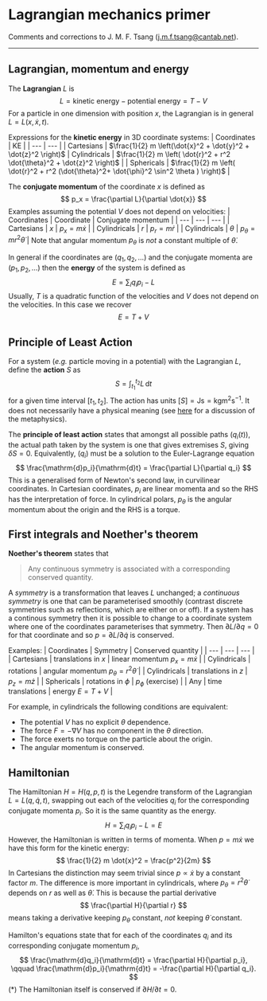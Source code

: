 # Lagrangian mechanics primer

Comments and corrections to J. M. F. Tsang (j.m.f.tsang@cantab.net).

---

## Lagrangian, momentum and energy
The **Lagrangian** $L$ is
$$
L = \text{kinetic energy} - \text{potential energy} = T - V
$$
For a particle in one dimension with position $x$, the Lagrangian is in general $L = L(x, \dot{x}, t)$. 

Expressions for the **kinetic energy** in 3D coordinate systems:
| Coordinates | KE |
| --- | --- |
| Cartesians |  $\frac{1}{2} m \left(\dot{x}^2 + \dot{y}^2 + \dot{z}^2 \right)$ 
| Cylindricals | $\frac{1}{2} m \left( \dot{r}^2 + r^2 \dot{\theta}^2 + \dot{z}^2 \right)$ |
| Sphericals | $\frac{1}{2} m \left( \dot{r}^2 + r^2 (\dot{\theta}^2+ \dot{\phi}^2 \sin^2 \theta ) \right)$ |

The **conjugate momentum** of the coordinate $x$ is defined as
$$
p_x = \frac{\partial L}{\partial \dot{x}}
$$
Examples assuming the potential $V$ does not depend on velocities:
| Coordinates | Coordinate | Conjugate momentum |
| --- | --- | --- |
| Cartesians | $x$ | $p_x = m\dot{x}$ |
| Cylindricals | $r$ | $p_r = m\dot{r}$ |
| Cylindricals | $\theta$ | $p_\theta = mr^2\dot{\theta}$ |
Note that angular momentum $p_\theta$ is *not* a constant multiple of $\dot\theta$. 

In general if the coordinates are $(q_1, q_2, \dots)$ and the conjugate momenta are $(p_1, p_2, \dots)$ then the **energy** of the system is defined as
$$
E = \sum_i q_i p_i  - L
$$
Usually, $T$ is a quadratic function of the velocities and $V$ does not depend on the velocities. In this case we recover
$$
E = T + V
$$

## Principle of Least Action
For a system (_e.g._ particle moving in a potential) with the Lagrangian $L$, define the **action** $S$ as
$$
S = \int_{t_1}^{t_2} L\,\mathrm{d} t
$$
for a given time interval $[t_1, t_2]$. The action has units $[S] = \mathrm{J}\mathrm{s} = \mathrm{kg}\mathrm{m}^2\mathrm{s}^{-1}$. It does not necessarily have a physical meaning (see [here](https://www.overleaf.com/read/hfkwprntwzhh) for a discussion of the metaphysics).

The **principle of least action** states that amongst all possible paths $(q_i(t))$, the actual path taken by the system is one that gives extremises $S$, giving $\delta S = 0$. Equivalently, $(q_i)$ must be a solution to the Euler-Lagrange equation
$$
\frac{\mathrm{d}p_i}{\mathrm{d}t} = \frac{\partial L}{\partial q_i}
$$
This is a generalised form of Newton's second law, in curvilinear coordinates. In Cartesian coordinates, $p_i$ are linear momenta and so the RHS has the interpretation of force. In cylindrical polars, $p_\theta$ is the angular momentum about the origin and the RHS is a torque.

## First integrals and Noether's theorem
**Noether's theorem** states that
> Any continuous symmetry is associated with a corresponding conserved quantity.

A *symmetry* is a transformation that leaves $L$ unchanged; a *continuous symmetry* is one that can be parameterised smoothly (contrast discrete symmetries such as reflections, which are either on or off). If a system has a continous symmetry then it is possible to change to a coordinate system where one of the coordinates parameterises that symmetry. Then $\partial L /\partial q = 0$ for that coordinate and so $p = \partial L / \partial\dot{q}$ is conserved.

Examples:
| Coordinates | Symmetry | Conserved quantity |
| --- | --- | --- |
| Cartesians | translations in $x$ | linear momentum $p_x = m\dot{x}$ |
| Cylindricals | rotations | angular momentum $p_\theta = r^2\dot\theta$ |
| Cylindricals | translations in $z$ | $p_z = m\dot{z}$ |
| Sphericals | rotations in $\phi$ | $p_\phi$ (exercise) |
| Any | time translations | energy $E = T + V$ |

For example, in cylindricals the following conditions are equivalent:
* The potential $V$ has no explicit $\theta$ dependence.
* The force $F = -\nabla V$ has no component in the $\theta$ direction.
* The force exerts no torque on the particle about the origin.
* The angular momentum is conserved.

## Hamiltonian
The Hamiltonian $H = H(q, p, t)$ is the Legendre transform of the Lagrangian $L = L(q, \dot{q}, t)$, swapping out each of the velocities $q_i$ for the corresponding conjugate momenta $p_i$. So it is the same quantity as the energy.
$$
H = \sum_i q_i p_i - L = E
$$
However, the Hamiltonian is written in terms of momenta. When $p = m\dot{x}$ we have this form for the kinetic energy:
$$ \frac{1}{2} m \dot{x}^2 = \frac{p^2}{2m} $$
In Cartesians the distinction may seem trivial since $p \propto \dot{x}$ by a constant factor $m$. The difference is more important in cylindricals, where $p_\theta = r^2\dot{\theta}$ depends on $r$ as well as $\dot{\theta}$. This is because the partial derivative
$$
\frac{\partial H}{\partial r}
$$
means taking a derivative keeping $p_\theta$ constant, *not* keeping $\dot{\theta}$ constant. 

Hamilton's equations state that for each of the coordinates $q_i$ and its corresponding conjugate momentum $p_i$,
$$
\frac{\mathrm{d}q_i}{\mathrm{d}t} = \frac{\partial H}{\partial p_i},
\qquad
\frac{\mathrm{d}p_i}{\mathrm{d}t} = -\frac{\partial H}{\partial q_i}.
$$
(\*) The Hamiltonian itself is conserved if $\partial{H}/\partial{t} = 0$. 

